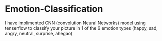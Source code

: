 # Emotion-Classification
I have implimented CNN (convolution Neural Networks) model using tenserflow to classify your picture in 1 of the 6 emotion types (happy, sad, angry, neutral, surprise, ahegao)
